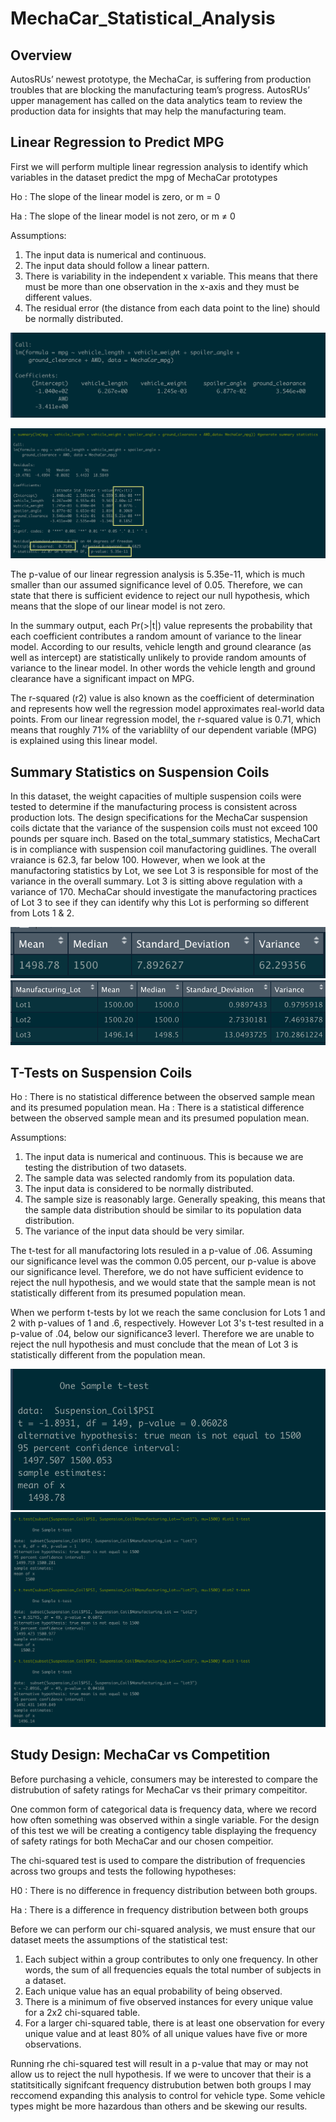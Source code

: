 # MechaCar_Statistical_Analysis
## Overview 
AutosRUs’ newest prototype, the MechaCar, is suffering from production troubles that are blocking the manufacturing team’s progress. AutosRUs’ upper management has called on the data analytics team to review the production data for insights that may help the manufacturing team.

## Linear Regression to Predict MPG
First we will perform multiple linear regression analysis to identify which variables in the dataset predict the mpg of MechaCar prototypes

Ho : The slope of the linear model is zero, or m = 0

Ha : The slope of the linear model is not zero, or m ≠ 0

Assumptions:
1. The input data is numerical and continuous.
2. The input data should follow a linear pattern.
3. There is variability in the independent x variable. This means that there must be more than one observation in the x-axis and they must be different values.
4. The residual error (the distance from each data point to the line) should be normally distributed.

![Linear_Regression](https://github.com/cfusco77/MechaCar_Statistical_Analysis/blob/main/Resources/Linear_Regression.png) 

![Summary](https://github.com/cfusco77/MechaCar_Statistical_Analysis/blob/main/Resources/Summary.png) 

The p-value of our linear regression analysis is 5.35e-11, which is much smaller than our assumed significance level of 0.05. Therefore, we can state that there is sufficient evidence to reject our null hypothesis, which means that the slope of our linear model is not zero.

In the summary output, each Pr(>|t|) value represents the probability that each coefficient contributes a random amount of variance to the linear model. According to our results, vehicle length and ground clearance (as well as intercept) are statistically unlikely to provide random amounts of variance to the linear model. In other words the vehicle length and ground clearance have a significant impact on MPG. 

The r-squared (r2) value is also known as the coefficient of determination and represents how well the regression model approximates real-world data points.
From our linear regression model, the r-squared value is 0.71, which means that roughly 71% of the variablilty of our dependent variable (MPG) is explained using this linear model.

## Summary Statistics on Suspension Coils
In this dataset, the weight capacities of multiple suspension coils were tested to determine if the manufacturing process is consistent across production lots. The design specifications for the MechaCar suspension coils dictate that the variance of the suspension coils must not exceed 100 pounds per square inch. Based on the total_summary statistics, MechaCart is in compliance with suspension coil manufactoring guidlines. The overall vraiance is 62.3, far below 100. However, when we look at the manufactoring statistics by Lot, we see Lot 3 is responsible for most of the variance in the overall summary. Lot 3 is sitting above regulation with a variance of 170. MechaCar should investigate the manufactoring practices of Lot 3 to see if they can identify why this Lot is performing so different from Lots 1 & 2. 

![Total_Summary](https://github.com/cfusco77/MechaCar_Statistical_Analysis/blob/main/Resources/total_summary.png) 
![Lots_summary](https://github.com/cfusco77/MechaCar_Statistical_Analysis/blob/main/Resources/lot_summary.png) 

## T-Tests on Suspension Coils
Ho : There is no statistical difference between the observed sample mean and its presumed population mean.
Ha : There is a statistical difference between the observed sample mean and its presumed population mean.

Assumptions:
1. The input data is numerical and continuous. This is because we are testing the distribution of two datasets.
2. The sample data was selected randomly from its population data.
3. The input data is considered to be normally distributed.
4. The sample size is reasonably large. Generally speaking, this means that the sample data distribution should be similar to its population data distribution.
5. The variance of the input data should be very similar.

The t-test for all manufactoring lots resuled in a p-value of .06. Assuming our significance level was the common 0.05 percent, our p-value is above our significance level. Therefore, we do not have sufficient evidence to reject the null hypothesis, and we would state that the sample mean is not statistically different from its presumed population mean. 

When we perform t-tests by lot we reach the same conclusion for Lots 1 and 2 with p-values of 1 and .6, respectively. However Lot 3's t-test resulted in a p-value of .04, below our significance3 leverl. Therefore we are unable to reject the null hypothesis and must conclude that the mean of Lot 3 is statistically different from the population mean. 

![OverallTTest](https://github.com/cfusco77/MechaCar_Statistical_Analysis/blob/main/Resources/Overall_TTest.png)
![Lots123_TTests](https://github.com/cfusco77/MechaCar_Statistical_Analysis/blob/main/Resources/Lots1%2C2%2C3_TTests.png)

## Study Design: MechaCar vs Competition
Before purchasing a vehicle, consumers may be interested to compare the distrubution of safety ratings for MechaCar vs their primary compeititor. 

One common form of categorical data is frequency data, where we record how often something was observed within a single variable. For the design of this test we will be creating a contigency table displaying the frequency of safety ratings for both MechaCar and our chosen compeitior. 

The chi-squared test is used to compare the distribution of frequencies across two groups and tests the following hypotheses:

H0 : There is no difference in frequency distribution between both groups.

Ha : There is a difference in frequency distribution between both groups

Before we can perform our chi-squared analysis, we must ensure that our dataset meets the assumptions of the statistical test:
1. Each subject within a group contributes to only one frequency. In other words, the sum of all frequencies equals the total number of subjects in a dataset.
2. Each unique value has an equal probability of being observed.
3. There is a minimum of five observed instances for every unique value for a 2x2 chi-squared table.
4. For a larger chi-squared table, there is at least one observation for every unique value and at least 80% of all unique values have five or more observations.

Running rhe chi-squared test will result in a p-value that may or may not allow us to reject the null hypothesis. If we were to uncover that their is a statitsitically signifcant frequency distrubution betwen both groups I may reccomend expanding this analysis to control for vehicle type. Some vehicle types might be more hazardous than others and be skewing our results. 